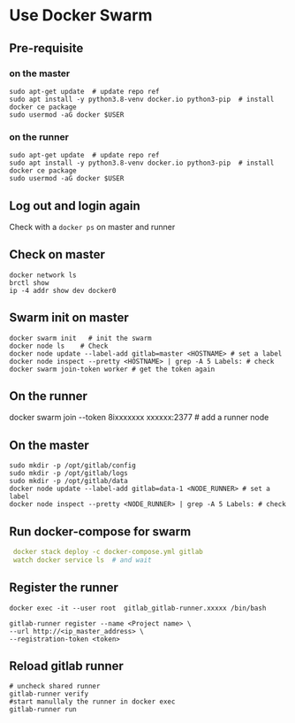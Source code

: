 # Use Docker Swarm 

## Pre-requisite

### on the master
```shell
sudo apt-get update  # update repo ref
sudo apt install -y python3.8-venv docker.io python3-pip  # install docker ce package 
sudo usermod -aG docker $USER
```
### on the runner 
```shell
sudo apt-get update  # update repo ref
sudo apt install -y python3.8-venv docker.io python3-pip  # install docker ce package 
sudo usermod -aG docker $USER
```
## Log out and login again 
Check with a ```docker ps``` on master and runner  


## Check on master  
```shell
docker network ls
brctl show
ip -4 addr show dev docker0
```
## Swarm init on master 
```shell
docker swarm init   # init the swarm 
docker node ls    # Check 
docker node update --label-add gitlab=master <HOSTNAME> # set a label
docker node inspect --pretty <HOSTNAME> | grep -A 5 Labels: # check
docker swarm join-token worker # get the token again 
```
## On the runner 
docker swarm join --token 8ixxxxxxx xxxxxx:2377  # add a runner node

##  On the master 
```shell
sudo mkdir -p /opt/gitlab/config
sudo mkdir -p /opt/gitlab/logs
sudo mkdir -p /opt/gitlab/data
docker node update --label-add gitlab=data-1 <NODE_RUNNER> # set a label
docker node inspect --pretty <NODE_RUNNER> | grep -A 5 Labels: # check
```

## Run docker-compose for swarm 
```yaml
 docker stack deploy -c docker-compose.yml gitlab
 watch docker service ls  # and wait
```

## Register the runner  
```shell
docker exec -it --user root  gitlab_gitlab-runner.xxxxx /bin/bash

gitlab-runner register --name <Project name> \
--url http://<ip_master_address> \
--registration-token <token>
```

## Reload gitlab runner
```shell
# uncheck shared runner
gitlab-runner verify
#start manullaly the runner in docker exec  
gitlab-runner run 
```


